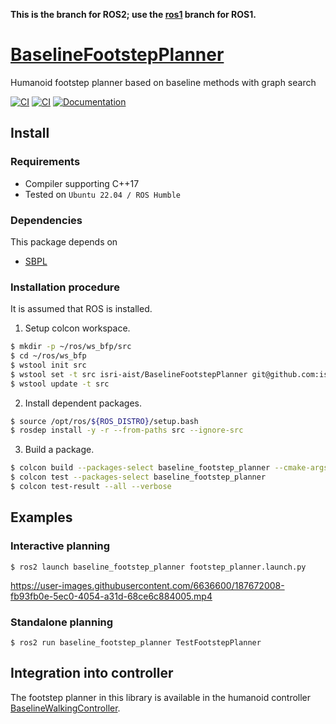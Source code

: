**This is the branch for ROS2; use the [ros1](https://github.com/isri-aist/BaselineFootstepPlanner/tree/ros1) branch for ROS1.**

# [BaselineFootstepPlanner](https://github.com/isri-aist/BaselineFootstepPlanner)
Humanoid footstep planner based on baseline methods with graph search

[![CI](https://github.com/isri-aist/BaselineFootstepPlanner/actions/workflows/ci-standalone.yaml/badge.svg)](https://github.com/isri-aist/BaselineFootstepPlanner/actions/workflows/ci-standalone.yaml)
[![CI](https://github.com/isri-aist/BaselineFootstepPlanner/actions/workflows/ci-colcon.yaml/badge.svg)](https://github.com/isri-aist/BaselineFootstepPlanner/actions/workflows/ci-colcon.yaml)
[![Documentation](https://img.shields.io/badge/doxygen-online-brightgreen?logo=read-the-docs&style=flat)](https://isri-aist.github.io/BaselineFootstepPlanner/)

## Install

### Requirements
- Compiler supporting C++17
- Tested on `Ubuntu 22.04 / ROS Humble`

### Dependencies
This package depends on
- [SBPL](https://github.com/sbpl/sbpl)

### Installation procedure
It is assumed that ROS is installed.

1. Setup colcon workspace.
```bash
$ mkdir -p ~/ros/ws_bfp/src
$ cd ~/ros/ws_bfp
$ wstool init src
$ wstool set -t src isri-aist/BaselineFootstepPlanner git@github.com:isri-aist/BaselineFootstepPlanner.git --git -y
$ wstool update -t src
```

2. Install dependent packages.
```bash
$ source /opt/ros/${ROS_DISTRO}/setup.bash
$ rosdep install -y -r --from-paths src --ignore-src
```

3. Build a package.
```bash
$ colcon build --packages-select baseline_footstep_planner --cmake-args -DCMAKE_BUILD_TYPE=RelWithDebInfo -DAMENT_CMAKE_UNINSTALL_TARGET=OFF -DUSE_ROS2=ON 
$ colcon test --packages-select baseline_footstep_planner
$ colcon test-result --all --verbose
```

## Examples

### Interactive planning
```
$ ros2 launch baseline_footstep_planner footstep_planner.launch.py
```
https://user-images.githubusercontent.com/6636600/187672008-fb93fb0e-5ec0-4054-a31d-68ce6c884005.mp4

### Standalone planning
```
$ ros2 run baseline_footstep_planner TestFootstepPlanner
```

## Integration into controller
The footstep planner in this library is available in the humanoid controller [BaselineWalkingController](https://github.com/isri-aist/BaselineWalkingController).
